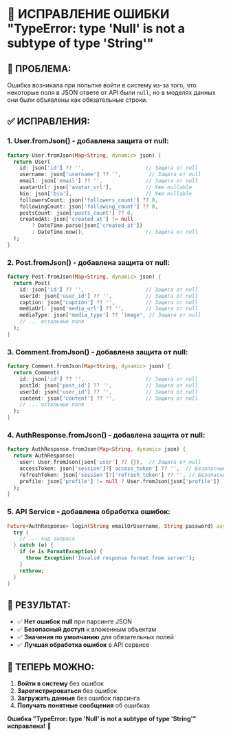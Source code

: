 # 🔧 ИСПРАВЛЕНИЕ ОШИБКИ "TypeError: type 'Null' is not a subtype of type 'String'"

## 🚨 **ПРОБЛЕМА:**
Ошибка возникала при попытке войти в систему из-за того, что некоторые поля в JSON ответе от API были `null`, но в моделях данных они были объявлены как обязательные строки.

## ✅ **ИСПРАВЛЕНИЯ:**

### **1. User.fromJson() - добавлена защита от null:**
```dart
factory User.fromJson(Map<String, dynamic> json) {
  return User(
    id: json['id'] ?? '',                    // Защита от null
    username: json['username'] ?? '',         // Защита от null
    email: json['email'] ?? '',              // Защита от null
    avatarUrl: json['avatar_url'],           // Уже nullable
    bio: json['bio'],                        // Уже nullable
    followersCount: json['followers_count'] ?? 0,
    followingCount: json['following_count'] ?? 0,
    postsCount: json['posts_count'] ?? 0,
    createdAt: json['created_at'] != null 
        ? DateTime.parse(json['created_at']) 
        : DateTime.now(),                    // Защита от null
  );
}
```

### **2. Post.fromJson() - добавлена защита от null:**
```dart
factory Post.fromJson(Map<String, dynamic> json) {
  return Post(
    id: json['id'] ?? '',                    // Защита от null
    userId: json['user_id'] ?? '',           // Защита от null
    caption: json['caption'] ?? '',          // Защита от null
    mediaUrl: json['media_url'] ?? '',       // Защита от null
    mediaType: json['media_type'] ?? 'image', // Защита от null
    // ... остальные поля
  );
}
```

### **3. Comment.fromJson() - добавлена защита от null:**
```dart
factory Comment.fromJson(Map<String, dynamic> json) {
  return Comment(
    id: json['id'] ?? '',                    // Защита от null
    postId: json['post_id'] ?? '',           // Защита от null
    userId: json['user_id'] ?? '',           // Защита от null
    content: json['content'] ?? '',          // Защита от null
    // ... остальные поля
  );
}
```

### **4. AuthResponse.fromJson() - добавлена защита от null:**
```dart
factory AuthResponse.fromJson(Map<String, dynamic> json) {
  return AuthResponse(
    user: User.fromJson(json['user'] ?? {}),  // Защита от null
    accessToken: json['session']?['access_token'] ?? '',  // Безопасный доступ
    refreshToken: json['session']?['refresh_token'] ?? '', // Безопасный доступ
    profile: json['profile'] != null ? User.fromJson(json['profile']) : null,
  );
}
```

### **5. API Service - добавлена обработка ошибок:**
```dart
Future<AuthResponse> login(String emailOrUsername, String password) async {
  try {
    // ... код запроса
  } catch (e) {
    if (e is FormatException) {
      throw Exception('Invalid response format from server');
    }
    rethrow;
  }
}
```

## 🎯 **РЕЗУЛЬТАТ:**
- ✅ **Нет ошибок null** при парсинге JSON
- ✅ **Безопасный доступ** к вложенным объектам
- ✅ **Значения по умолчанию** для обязательных полей
- ✅ **Лучшая обработка ошибок** в API сервисе

## 🚀 **ТЕПЕРЬ МОЖНО:**
1. **Войти в систему** без ошибок
2. **Зарегистрироваться** без ошибок
3. **Загружать данные** без ошибок парсинга
4. **Получать понятные сообщения** об ошибках

**Ошибка "TypeError: type 'Null' is not a subtype of type 'String'" исправлена!** 🎉
